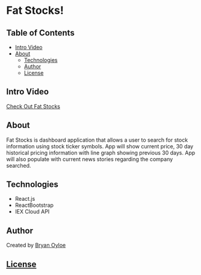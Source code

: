 # Fat Stocks!


## Table of Contents
* [Intro Video](#intro-video)
* [About](#about)
  * [Technologies](#technologies)
  * [Author](#author)
  * [License](#license)

## Intro Video
[Check Out Fat Stocks](https://www.loom.com/share/7bb34350675244a297c0aa6b40b84d30)

## About
Fat Stocks is dashboard application that allows a user to search for stock information using stock ticker symbols. App will show current price, 30 day historical pricing information with line graph showing previous 30 days. App will also populate with current news stories regarding the company searched. 


## Technologies
* React.js
* ReactBootstrap
* IEX Cloud API

## Author
Created by [Bryan Oyloe](https://www.github.com/boyloe)

## [License](https://www.termsfeed.com/live/31cbacda-3fe3-4b0c-adf3-c6ca250f4744)
